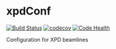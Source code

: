 # xpdConf
[![Build Status](https://travis-ci.org/xpdAcq/xpdConf.svg?branch=master)](https://travis-ci.org/xpdAcq/xpdConf)
[![codecov](https://codecov.io/gh/xpdAcq/xpdConf/branch/master/graph/badge.svg)](https://codecov.io/gh/xpdAcq/xpdConf)
[![Code Health](https://landscape.io/github/xpdAcq/xpdConf/master/landscape.svg?style=flat)](https://landscape.io/github/xpdAcq/xpdConf/master)

Configuration for XPD beamlines